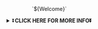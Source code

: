 <div align="center">
`${Welcome}`
<p>  
<p>  
<p>  
<p>  
<p>  
<p>  
<p>  
  
  <details>
    <summary>⏬<b>CLICK HERE FOR MORE INFO⏬</b></summary>

<br>
    <br>
    
[![Typing SVG](https://readme-typing-svg.herokuapp.com?font=Bomber+Escort&color=F70000&size=30&lines=Find+Your+Happiness+...)](https://bit.ly/3lC8I7t)


  [![Mrabhiaxe](https://github.com/Platane/snk/raw/output/github-contribution-grid-snake.svg)](https://bit.ly/2XqQKMU)

    
<div align="left">

    
- 😜 I’m Abhi axe, 17 years old
- 🔭 I’m currently working on nothing
- 🌱 I’m currently learning java script
- 👯 I’m looking to collaborate on nobody
- 💬 Ask me about anything. I don't know anything
- 📫 How to reach me: [E-mail](axebots@protonmail.com), [Instagram](https://www.instagram.com/abhi._axe/)
-->
